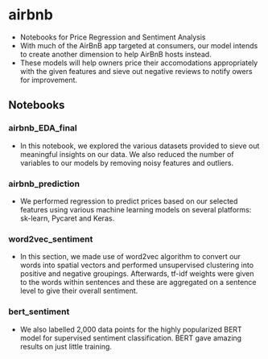 # airbnb
- Notebooks for Price Regression and Sentiment Analysis
- With much of the AirBnB app targeted at consumers, our model intends to create another dimension to help AirBnB hosts instead.
- These models will help owners price their accomodations appropriately with the given features and sieve out negative reviews to notify owers for improvement.

## Notebooks
### airbnb_EDA_final
- In this notebook, we explored the various datasets provided to sieve out meaningful insights on our data. We also reduced the number of variables to our models by removing noisy features and outliers.

### airbnb_prediction
- We performed regression to predict prices based on our selected features using various machine learning models on several platforms: sk-learn, Pycaret and Keras. 

### word2vec_sentiment
- In this section, we made use of word2vec algorithm to convert our words into spatial vectors and performed unsupervised clustering into positive and negative groupings. Afterwards, tf-idf weights were given to the words within sentences and these are aggregated on a sentence level to give their overall sentiment.

### bert_sentiment
- We also labelled 2,000 data points for the highly popularized BERT model for supervised sentiment classification. BERT gave amazing results on just little training.

